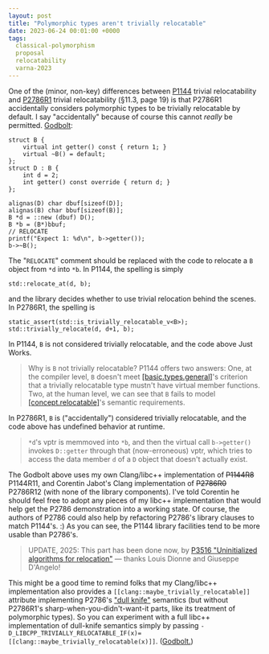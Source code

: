 ```yaml
---
layout: post
title: "Polymorphic types aren't trivially relocatable"
date: 2023-06-24 00:01:00 +0000
tags:
  classical-polymorphism
  proposal
  relocatability
  varna-2023
---
```


One of the (minor, non-key) differences between [P1144](https://www.open-std.org/jtc1/sc22/wg21/docs/papers/2023/p1144r8.html#wording-basic.types.general)
trivial relocatability and [P2786R1](https://www.open-std.org/jtc1/sc22/wg21/docs/papers/2023/p2786r1.pdf)
trivial relocatability (§11.3, page 19) is that P2786R1 accidentally considers polymorphic types
to be trivially relocatable by default. I say "accidentally" because of course this cannot _really_
be permitted. [Godbolt](https://godbolt.org/z/d6Yn45hv7):

    struct B {
        virtual int getter() const { return 1; }
        virtual ~B() = default;
    };
    struct D : B {
        int d = 2;
        int getter() const override { return d; }
    };

    alignas(D) char dbuf[sizeof(D)];
    alignas(B) char bbuf[sizeof(B)];
    B *d = ::new (dbuf) D();
    B *b = (B*)bbuf;
    // RELOCATE
    printf("Expect 1: %d\n", b->getter());
    b->~B();

The "`RELOCATE`" comment should be replaced with the code to relocate a `B` object from `*d` into `*b`.
In P1144, the spelling is simply

    std::relocate_at(d, b);

and the library decides whether to use trivial relocation behind the scenes. In P2786R1, the spelling is

    static_assert(std::is_trivially_relocatable_v<B>);
    std::trivially_relocate(d, d+1, b);

In P1144, `B` is not considered trivially relocatable, and the code above Just Works.

> Why is `B` not trivially relocatable? P1144 offers two answers: One, at the compiler level, `B` doesn't meet
> [[basic.types.general]](https://www.open-std.org/jtc1/sc22/wg21/docs/papers/2023/p1144r8.html#wording-basic.types.general)'s criterion
> that a trivially relocatable type mustn't have virtual member functions. Two, at the human level, we
> can see that `B` fails to model [[concept.relocatable]](https://www.open-std.org/jtc1/sc22/wg21/docs/papers/2023/p1144r8.html#wording-concept.relocatable)'s
> semantic requirements.

In P2786R1, `B` is ("accidentally") considered trivially relocatable, and the code above has undefined behavior
at runtime.

> `*d`'s vptr is memmoved into `*b`, and then the virtual call `b->getter()` invokes `D::getter`
> through that (now-erroneous) vptr, which tries to access the data member `d` of a `D` object
> that doesn't actually exist.

The Godbolt above uses my own Clang/libc++ implementation of <s>P1144R8</s> P1144R11, and Corentin Jabot's
Clang implementation of <s>P2786R0</s> P2786R12 (with none of the library components). I've told Corentin he
should feel free to adopt any pieces of my libc++ implementation that would help get the
P2786 demonstration into a working state. Of course, the authors of P2786 could also help
by refactoring P2786's library clauses to match P1144's. :)  As you can see, the P1144 library
facilities tend to be more usable than P2786's.

> UPDATE, 2025: This part has been done now, by
> [P3516 "Uninitialized algorithms for relocation"](https://open-std.org/jtc1/sc22/wg21/docs/papers/2025/p3516r0.html) —
> thanks Louis Dionne and Giuseppe D'Angelo!

This might be a good time to remind folks that my Clang/libc++ implementation also provides
a `[[clang::maybe_trivially_relocatable]]` attribute implementing P2786's
["dull knife"](/blog/2023/03/10/sharp-knife-dull-knife/) semantics (but without P2786R1's
sharp-when-you-didn't-want-it parts, like its treatment of polymorphic types). So you can experiment
with a full libc++ implementation of dull-knife semantics simply by passing
`-D_LIBCPP_TRIVIALLY_RELOCATABLE_IF(x)=[[clang::maybe_trivially_relocatable(x)]]`.
([Godbolt.](https://godbolt.org/z/oaT7nMqoG))
